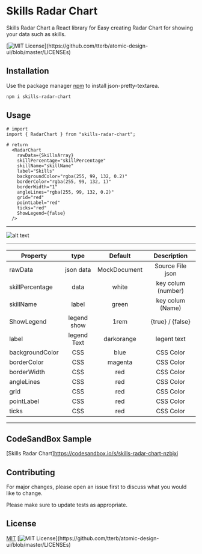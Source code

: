 # Skills Radar Chart

Skills Radar Chart a React library for Easy creating Radar Chart for showing your data such as skills.

  [![MIT License](https://img.shields.io/apm/l/atomic-design-ui.svg?)](https://github.com/tterb/atomic-design-ui/blob/master/LICENSEs)
  

## Installation

Use the package manager [npm](https://www.npmjs.com/) to install json-pretty-textarea.

```bash
npm i skills-radar-chart
```



## Usage

```React
# import 
import { RadarChart } from "skills-radar-chart";
```
```React
# return
  <RadarChart
    rawData={SkillsArray}
    skillPercentage="skillPercentage"
    skillName="skillName"
    label="Skills"
    backgroundColor="rgba(255, 99, 132, 0.2)"
    borderColor="rgba(255, 99, 132, 1)"
    borderWidth="1"
    angleLines="rgba(255, 99, 132, 0.2)"
    grid="red"
    pointLabel="red"
    ticks="red"
    ShowLegend={false}
  />
```
---

![alt text](https://dub01pap003files.storage.live.com/y4mgiCeBPYvvJeUPWG2I6bSATYwLpYrurKo1hkI9WQcv0fd9l79Rbx8Un4KBekGp0gkSXZF8lBSVwVpbzSOoOZgnVre_tqjvQRGIThrgpnLKrtGjqDPFxObPrYFRBmxaeU0rtyiQd8fRLhuVJ77RKHwC65LApiupmoVuw5S7sdh1QSATutr6eD6egARF_8CqYU3?width=984&height=825&cropmode=none)

---


|    Property      |     type      |  Default   |       Description       |
| ---------------- |:-------------:|:----------:|:-----------------------:|
| rawData          | json data     |MockDocument|    Source File json     |
| skillPercentage  |   data        |    white   |key colum  (number)      |
| skillName        |   label       |    green   |   key colum (Name)      |
| ShowLegend       | legend show   |     1rem   |  {true} / {false}       |
| label            | legend Text   | darkorange |   legent text           |
| backgroundColor  | CSS           |     blue   |        CSS Color        |
| borderColor      | CSS           |   magenta  |        CSS Color        |
| borderWidth      | CSS           |     red    |        CSS Color        |
| angleLines       | CSS           |     red    |        CSS Color        |
| grid             | CSS           |     red    |        CSS Color        |
| pointLabel       | CSS           |     red    |        CSS Color        |
| ticks            | CSS           |     red    |        CSS Color        |



***
## CodeSandBox Sample
[Skills Radar Chart]https://codesandbox.io/s/skills-radar-chart-nzbjxi


## Contributing
For major changes, please open an issue first to discuss what you would like to change.

Please make sure to update tests as appropriate.


## License
[MIT](https://choosealicense.com/licenses/mit/)
[![MIT License](https://img.shields.io/apm/l/atomic-design-ui.svg?)](https://github.com/tterb/atomic-design-ui/blob/master/LICENSEs)
  